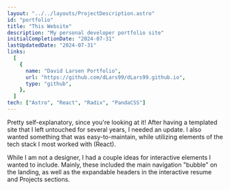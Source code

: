 ```yaml
---
layout: "../../layouts/ProjectDescription.astro"
id: "portfolio"
title: "This Website"
description: "My personal developer portfolio site"
initialCompletionDate: "2024-07-31"
lastUpdatedDate: "2024-07-31"
links:
  [
    {
      name: "David Larsen Portfolio",
      url: "https://github.com/dLars99/dLars99.github.io",
      type: "github",
    },
  ]
tech: ["Astro", "React", "Radix", "PandaCSS"]
---
```


Pretty self-explanatory, since you're looking at it! After having a
templated site that I left untouched for several years, I needed an
update. I also wanted something that was easy-to-maintain, while utilizing
elements of the tech stack I most worked with (React).

While I am not a designer, I had a couple ideas for interactive elements I
wanted to include. Mainly, these included the main navigation "bubble" on
the landing, as well as the expandable headers in the interactive resume
and Projects sections.
